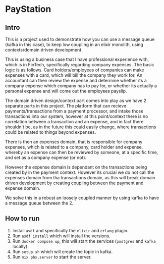 # PayStation

## Intro

This is a project used to demonstrate how you can use a message queue (kafka in this case), to keep low coupling in an elixir monolith, using contexts/domain driven development.

This is using a business case that I have professional experience with, which is in FinTech, specifically regarding company expenses. The basic logic is as follows. Card holders/employees of companies can make expenses with a card, which will bill the company they work for. An accountant can then review the expense and determine whether its a company expense which company has to pay for, or whether its actually a personal expense and will come out the employees payslip.

The domain driven design/context part comes into play as we have 2 separate parts in this project. The platform that can recieve payments/transactions from a payment processor, and intake those transactions into our system, however at this point/context there is no correlation between a transaction and an expense, and in fact there shouldn't be, as in the future this could easily change, where transactions could be related to things beyond expenses.

There is then an expenses domain, that is responsible for company expenses, which is related to a company, card holder and expense, whereby an expense can then be reviewed by someone, at a specific time, and set as a company expense (or not). 

However the expense domain is dependant on the transactions being created by in the payment context. However its crucial we do not call the expenses domain from tha transactions domain, as this will break domain driven development by creating coupling between the payment and expense domain.

We solve this in a robust an loosely coupled manner by using kafka to have a message queue between the 2.

## How to run

1. Install `asdf` and specifically the `elixir` and `erlang` plugin.
2. Run `asdf install` which will install the versions.
3. Run `docker compose up`, this will start the services (`postgres` and `kafka` locally).
4. Run `setup.sh` which will create the topic in kafka.
5. Run `mix phx.server` to start the server.
